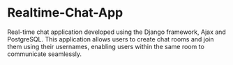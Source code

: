# Realtime-Chat-App
 Real-time chat application developed using the Django framework, Ajax and PostgreSQL. This application allows users to create chat rooms and join them using their usernames, enabling users within the same room to communicate seamlessly.
